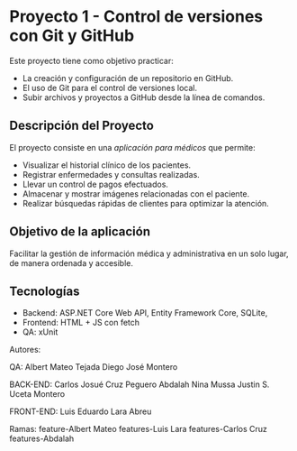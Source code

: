 # Proyecto 1 - Control de versiones con Git y GitHub

Este proyecto tiene como objetivo practicar:
- La creación y configuración de un repositorio en GitHub.
- El uso de Git para el control de versiones local.
- Subir archivos y proyectos a GitHub desde la línea de comandos.

## Descripción del Proyecto
El proyecto consiste en una *aplicación para médicos* que permite:
- Visualizar el historial clínico de los pacientes.
- Registrar enfermedades y consultas realizadas.
- Llevar un control de pagos efectuados.
- Almacenar y mostrar imágenes relacionadas con el paciente.
- Realizar búsquedas rápidas de clientes para optimizar la atención.

## Objetivo de la aplicación
Facilitar la gestión de información médica y administrativa en un solo lugar, de manera ordenada y accesible.

## Tecnologías
- Backend: ASP.NET Core Web API, Entity Framework Core, SQLite, 
- Frontend: HTML + JS con fetch 
- QA: xUnit





Autores: 

QA:
Albert Mateo Tejada
Diego José Montero

BACK-END:
Carlos Josué Cruz Peguero 
Abdalah Nina Mussa 
Justin S. Uceta Montero 

FRONT-END:
Luis Eduardo Lara Abreu 


Ramas:
feature-Albert Mateo
features-Luis Lara
features-Carlos Cruz
features-Abdalah
